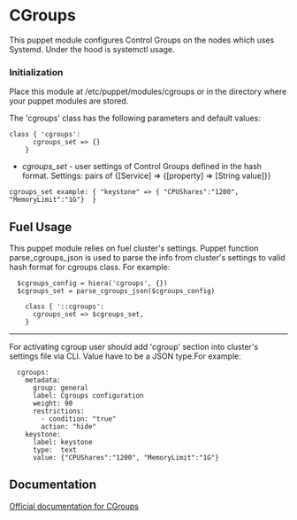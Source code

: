 # CGroups


This puppet module configures Control Groups on the nodes which uses Systemd. Under the hood is systemctl usage.




### Initialization

Place this module at /etc/puppet/modules/cgroups or in the directory where
your puppet modules are stored.

The 'cgroups' class has the following parameters and default values:
```puppet
class { 'cgroups':
      cgroups_set => {}
    }
```

* *cgroups_set* - user settings of Control Groups defined in the hash
 format. Settings: pairs of {[Service] => {[property] => [String value]}}

``` cgroups_set example: { "keystone" => { "CPUShares":"1200", "MemoryLimit":"1G"}  } ```


## Fuel Usage
This puppet module relies on fuel cluster's settings. Puppet function parse_cgroups_json is used to parse the info from cluster's settings to valid hash format for cgroups class. For example:

```puppet
  $cgroups_config = hiera('cgroups', {})
  $cgroups_set = parse_cgroups_json($cgroups_config)

    class { '::cgroups':
      cgroups_set => $cgroups_set,
    }
```
---
For activating cgroup user should add 'cgroup' section into cluster's settings
file via CLI. Value have to be a JSON type.For example:
```
  cgroups:
    metadata:
      group: general
      label: Cgroups configuration
      weight: 90
      restrictions:
        - condition: "true"
        action: "hide"
    keystone:
      label: keystone
      type:  text
      value: {"CPUShares":"1200", "MemoryLimit":"1G"}
```



## Documentation

[Official documentation for CGroups](https://access.redhat.com/documentation/en-US/Red_Hat_Enterprise_Linux/7/html/Resource_Management_Guide/index.html)
